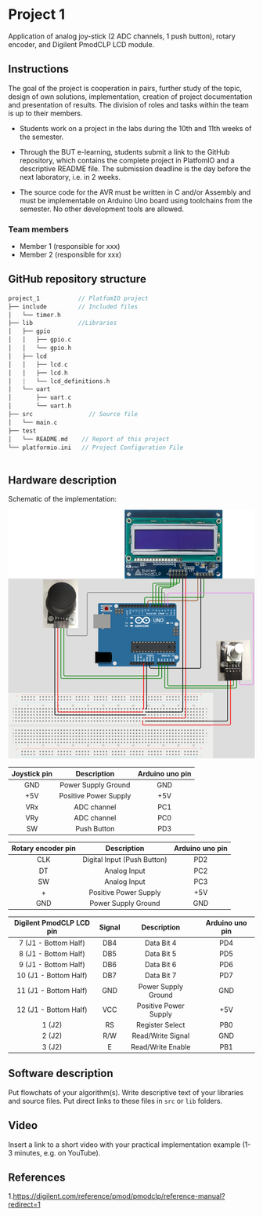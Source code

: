 # Project 1

Application of analog joy-stick (2 ADC channels, 1 push button), rotary encoder, and Digilent PmodCLP LCD module.

## Instructions

The goal of the project is cooperation in pairs, further study of the topic, design of own solutions, implementation, creation of project documentation and presentation of results. The division of roles and tasks within the team is up to their members.

* Students work on a project in the labs during the 10th and 11th weeks of the semester.

* Through the BUT e-learning, students submit a link to the GitHub repository, which contains the complete project in PlatfomIO and a descriptive README file. The submission deadline is the day before the next laboratory, i.e. in 2 weeks.

* The source code for the AVR must be written in C and/or Assembly and must be implementable on Arduino Uno board using toolchains from the semester. No other development tools are allowed.

### Team members

* Member 1 (responsible for xxx)
* Member 2 (responsible for xxx)

## GitHub repository structure

   ```c
   project_1           // PlatfomIO project
   ├── include         // Included files
   │   └── timer.h
   ├── lib             //Libraries
   │   ├── gpio
   │   │   ├── gpio.c
   │   │   └── gpio.h
   │   ├── lcd
   │   │   ├── lcd.c
   │   │   ├── lcd.h
   │   |   └── lcd_definitions.h
   │   └── uart
   │       ├── uart.c
   │       └── uart.h
   ├── src                // Source file
   │   └── main.c
   ├── test
   │   └── README.md    // Report of this project
   └── platformio.ini   // Project Configuration File
         
   ```

## Hardware description

Schematic of the implementation:

![your figure](schema.png)

| **Joystick pin** | **Description** | **Arduino uno pin** |
| :-: | :-: | :-: |
| GND | Power Supply Ground | GND |
| +5V | Positive Power Supply | +5V |
| VRx | ADC channel | PC1 |
| VRy | ADC channel | PC0 |
| SW | Push Button | PD3 |

| **Rotary encoder pin** | **Description** | **Arduino uno pin** |
| :-: | :-: | :-: |
| CLK | Digital Input (Push Button) | PD2 |
| DT | Analog Input | PC2 |
| SW | Analog Input | PC3 |
| + | Positive Power Supply | +5V |
| GND | Power Supply Ground | GND |

| **Digilent PmodCLP LCD pin** | **Signal** | **Description** | **Arduino uno pin** |
| :-: | :-: | :-: | :-: |
| 7 (J1 - Bottom Half) | DB4 | Data Bit 4 | PD4 |
| 8 (J1 - Bottom Half) | DB5 | Data Bit 5 | PD5 |
| 9 (J1 - Bottom Half) | DB6 | Data Bit 6 | PD6 |
| 10 (J1 - Bottom Half) | DB7 | Data Bit 7 | PD7 |
| 11 (J1 - Bottom Half) | GND | Power Supply Ground | GND |
| 12 (J1 - Bottom Half) | VCC | Positive Power Supply | +5V |
| 1 (J2) | RS | Register Select | PB0 |
| 2 (J2) | R/W | Read/Write Signal | GND |
| 3 (J2) | E | Read/Write Enable | PB1 |



## Software description

Put flowchats of your algorithm(s). Write descriptive text of your libraries and source files. Put direct links to these files in `src` or `lib` folders.

## Video

Insert a link to a short video with your practical implementation example (1-3 minutes, e.g. on YouTube).

## References

1.https://digilent.com/reference/pmod/pmodclp/reference-manual?redirect=1
